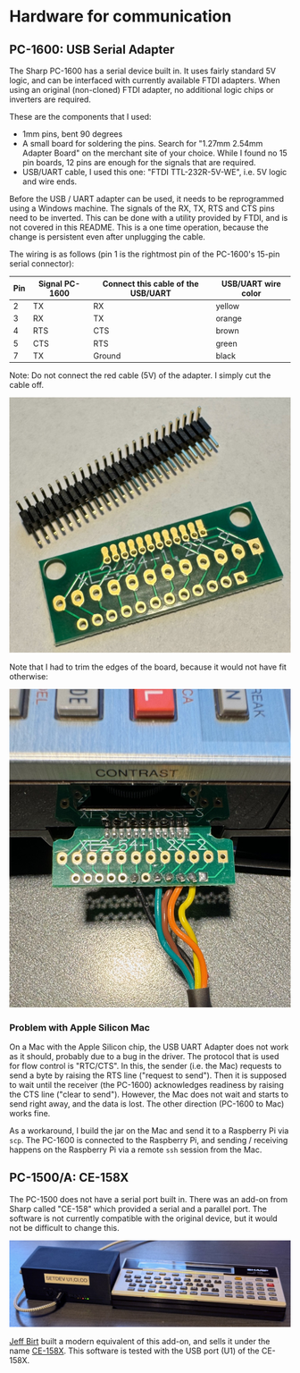 # Hardware for communication
## PC-1600: USB Serial Adapter

The Sharp PC-1600 has a serial device built in. It uses fairly standard 5V logic, and can be interfaced
with currently available FTDI adapters. When using an original (non-cloned) FTDI adapter, no additional
logic chips or inverters are required.

These are the components that I used:
- 1mm pins, bent 90 degrees
- A small board for soldering the pins. Search for "1.27mm 2.54mm Adapter Board" on the merchant site of your choice.
  While I found no 15 pin boards, 12 pins are enough for the signals that are required.
- USB/UART cable, I used this one: "FTDI TTL-232R-5V-WE", i.e. 5V logic and wire ends.

Before the USB / UART adapter can be used, it needs to be reprogrammed using a Windows
machine. The signals of the RX, TX, RTS and CTS pins need to be inverted. This
can be done with a utility provided by FTDI, and is not covered in this README.
This is a one time operation, because the change is persistent even after
unplugging the cable.

The wiring is as follows (pin 1 is the rightmost pin of the PC-1600's 15-pin serial connector):

| Pin | Signal PC-1600 | Connect this cable of the USB/UART | USB/UART wire color |
|-----|----------------|------------------------------------|---------------------|
| 2   | TX             | RX                                 | yellow              |
| 3   | RX             | TX                                 | orange              |
| 4   | RTS            | CTS                                | brown               |
| 5   | CTS            | RTS                                | green               |
| 7   | TX             | Ground                             | black               |
Note: Do not connect the red cable (5V) of the adapter. I simply cut the cable off.

![Pins and Adapter Plate](pictures/Pin_Adapter.jpg)

Note that I had to trim the edges of the board, because it would not have fit otherwise:

![Calculator](pictures/Calculator.jpg)

### Problem with Apple Silicon Mac
On a Mac with the Apple Silicon chip, the USB UART Adapter does not work as it should,
probably due to a bug in the driver. The protocol that is used for flow control
is "RTC/CTS". In this, the sender (i.e. the Mac) requests to send a byte by raising
the RTS line ("request to send"). Then it is supposed to wait until the receiver
(the PC-1600) acknowledges readiness by raising the CTS line ("clear to send").
However, the Mac does not wait and starts to send right away, and the data
is lost. The other direction (PC-1600 to Mac) works fine.

As a workaround, I build the jar on the Mac and send it to a Raspberry Pi via `scp`.
The PC-1600 is connected to the Raspberry Pi, and sending / receiving happens
on the Raspberry Pi via a remote `ssh` session from the Mac.

## PC-1500/A: CE-158X

The PC-1500 does not have a serial port built in. There was an add-on from Sharp
called "CE-158" which provided a serial and a parallel port. The software is not currently
compatible with the original device, but it would not be difficult to change this.

![CE-158X](pictures/CE-158X.jpg)

[Jeff Birt](https://github.com/Jeff-Birt) built a modern equivalent of this add-on,
and sells it under the name
[CE-158X](https://www.soigeneris.com/ce-158x-serial-parallel-interface-for-sharp-pc-1500).
This software is tested with the USB port (U1) of the CE-158X.